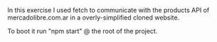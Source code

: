 In this exercise I used fetch to communicate with the products API of mercadolibre.com.ar in a overly-simplified cloned website.

To boot it run "npm start" @ the root of the project.
